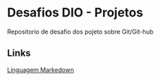# Desafios DIO - Projetos
Repositorio de desafio dos pojeto sobre Git/Git-hub

## Links
[Linguagem Markedown](www.markdownguide.org/getting-started/)
